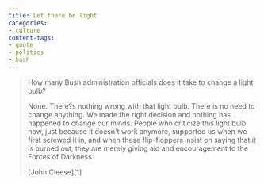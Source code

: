 ```yaml
---
title: Let there be light
categories:
- culture
content-tags:
- quote
- politics
- bush
---
```


> How many Bush administration officials does it take to change a light bulb?
>
> None. There?s nothing wrong with that light bulb. There is no need to change anything. We made the right decision and nothing has happened to change our minds. People who criticize this light bulb now, just because it doesn't work anymore, supported us when we first screwed it in, and when these flip-floppers insist on saying that it is burned out, they are merely giving aid and encouragement to the Forces of Darkness
>
> <footer>[John Cleese][1]</footer>

   [1]: http://www.thejohncleese.com/

